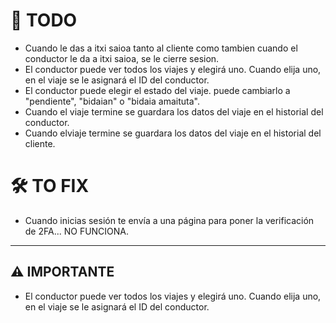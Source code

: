 # 🚧 TODO

- Cuando le das a itxi saioa tanto al cliente como tambien cuando el conductor le da a itxi saioa, se le cierre sesion.
- El conductor puede ver todos los viajes y elegirá uno. Cuando elija uno, en el viaje se le asignará el ID del conductor.
- El conductor puede elegir el estado del viaje. puede cambiarlo a "pendiente", "bidaian" o "bidaia amaituta".
- Cuando el viaje termine se guardara los datos del viaje en el historial del conductor.
- Cuando elviaje termine se guardara los datos del viaje en el historial del cliente.

# 🛠️ TO FIX

- Cuando inicias sesión te envía a una página para poner la verificación de 2FA... NO FUNCIONA.

---

## ⚠️ IMPORTANTE

- El conductor puede ver todos los viajes y elegirá uno. Cuando elija uno, en el viaje se le asignará el ID del conductor.
